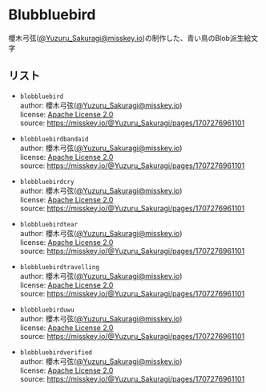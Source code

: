# Blubbluebird

櫻木弓弦([@Yuzuru_Sakuragi@misskey.io](https://misskey.io/@Yuzuru_Sakuragi))の制作した、青い鳥のBlob派生絵文字

## リスト

- `blobbluebird`\
  author: 櫻木弓弦([@Yuzuru_Sakuragi@misskey.io](https://misskey.io/@Yuzuru_Sakuragi))\
  license: [Apache License 2.0](https://www.apache.org/licenses/LICENSE-2.0.html)\
  source: https://misskey.io/@Yuzuru_Sakuragi/pages/1707276961101

- `blobbluebirdbandaid`\
  author: 櫻木弓弦([@Yuzuru_Sakuragi@misskey.io](https://misskey.io/@Yuzuru_Sakuragi))\
  license: [Apache License 2.0](https://www.apache.org/licenses/LICENSE-2.0.html)\
  source: https://misskey.io/@Yuzuru_Sakuragi/pages/1707276961101

- `blobbluebirdcry`\
  author: 櫻木弓弦([@Yuzuru_Sakuragi@misskey.io](https://misskey.io/@Yuzuru_Sakuragi))\
  license: [Apache License 2.0](https://www.apache.org/licenses/LICENSE-2.0.html)\
  source: https://misskey.io/@Yuzuru_Sakuragi/pages/1707276961101

- `blobbluebirdtear`\
  author: 櫻木弓弦([@Yuzuru_Sakuragi@misskey.io](https://misskey.io/@Yuzuru_Sakuragi))\
  license: [Apache License 2.0](https://www.apache.org/licenses/LICENSE-2.0.html)\
  source: https://misskey.io/@Yuzuru_Sakuragi/pages/1707276961101

- `blobbluebirdtravelling`\
  author: 櫻木弓弦([@Yuzuru_Sakuragi@misskey.io](https://misskey.io/@Yuzuru_Sakuragi))\
  license: [Apache License 2.0](https://www.apache.org/licenses/LICENSE-2.0.html)\
  source: https://misskey.io/@Yuzuru_Sakuragi/pages/1707276961101

- `blobbluebirduwu`\
  author: 櫻木弓弦([@Yuzuru_Sakuragi@misskey.io](https://misskey.io/@Yuzuru_Sakuragi))\
  license: [Apache License 2.0](https://www.apache.org/licenses/LICENSE-2.0.html)\
  source: https://misskey.io/@Yuzuru_Sakuragi/pages/1707276961101

- `blobbluebirdverified`\
  author: 櫻木弓弦([@Yuzuru_Sakuragi@misskey.io](https://misskey.io/@Yuzuru_Sakuragi))\
  license: [Apache License 2.0](https://www.apache.org/licenses/LICENSE-2.0.html)\
  source: https://misskey.io/@Yuzuru_Sakuragi/pages/1707276961101
